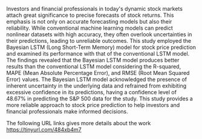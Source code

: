 Investors and financial professionals in today's dynamic stock markets attach great significance to precise forecasts of stock returns. This emphasis is not only on accurate forecasting models but also their reliability. While conventional machine learning models can predict nonlinear datasets with high accuracy, they often overlook uncertainties in their predictions, leading to unreliable outcomes. This study employed the Bayesian LSTM (Long Short-Term Memory) model for stock price prediction and examined its performance with that of the conventional LSTM model. The findings revealed that the Bayesian LSTM model produces better results than the conventional LSTM model considering the  R-squared, MAPE (Mean Absolute Percentage Error), and RMSE (Root Mean Squared Error) values. The Bayesian LSTM model acknowledged the presence of inherent uncertainty in the underlying data and refrained from exhibiting excessive confidence in its predictions, having a confidence level of 48.67% in predicting the S&P 500 data for the study. This study provides a more reliable approach to stock price prediction to help investors and financial professionals make informed decisions. 

The following URL links gives more details about the work https://tinyurl.com/484xb4m7


